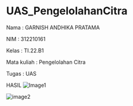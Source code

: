 # UAS_PengelolahanCitra

Nama         : GARNISH ANDHIKA PRATAMA

NIM          :  312210161

Kelas        : TI.22.B1

Mata kuliah  : Pengelolahan Citra

Tugas         : UAS 

HASIL 
![Image1](https://github.com/Garnish16/UAS_PengelolahanCitra/assets/115474050/544d1b66-ecbd-4a83-85da-9dc851fab761)

![image2](https://github.com/Garnish16/UAS_PengelolahanCitra/assets/115474050/07a32d35-7397-4057-9227-269518491ed5)
